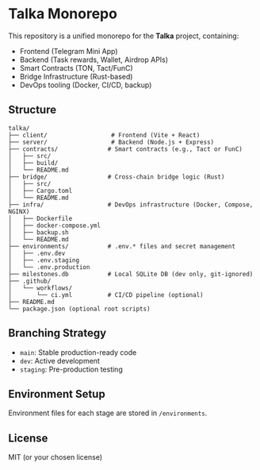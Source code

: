 # Talka Monorepo

This repository is a unified monorepo for the **Talka** project, containing:

- Frontend (Telegram Mini App)
- Backend (Task rewards, Wallet, Airdrop APIs)
- Smart Contracts (TON, Tact/FunC)
- Bridge Infrastructure (Rust-based)
- DevOps tooling (Docker, CI/CD, backup)

## Structure


```
talka/
├── client/                  # Frontend (Vite + React)
├── server/                  # Backend (Node.js + Express)
├── contracts/              # Smart contracts (e.g., Tact or FunC)
│   ├── src/
│   ├── build/
│   └── README.md
├── bridge/                 # Cross-chain bridge logic (Rust)
│   ├── src/
│   ├── Cargo.toml
│   └── README.md
├── infra/                  # DevOps infrastructure (Docker, Compose, NGINX)
│   ├── Dockerfile
│   ├── docker-compose.yml
│   ├── backup.sh
│   └── README.md
├── environments/           # .env.* files and secret management
│   ├── .env.dev
│   ├── .env.staging
│   └── .env.production
├── milestones.db           # Local SQLite DB (dev only, git-ignored)
├── .github/
│   └── workflows/
│       └── ci.yml          # CI/CD pipeline (optional)
├── README.md
└── package.json (optional root scripts)
```


## Branching Strategy

- `main`: Stable production-ready code
- `dev`: Active development
- `staging`: Pre-production testing

## Environment Setup

Environment files for each stage are stored in `/environments`.

## License

MIT (or your chosen license)
